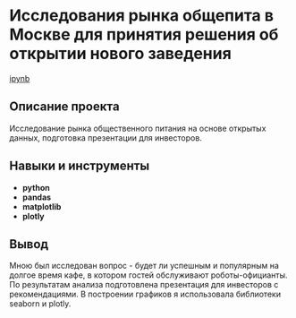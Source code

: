 # Исследования рынка общепита в Москве для принятия решения об открытии нового заведения 

[ipynb]([https://github.com/aq2003/Portfolio/blob/main/Analyzing%20Texts/P13_Portfolio.ipynb](https://github.com/lenaatsvetkova/tsvekovalena/blob/main/Moscow%20catering/%D0%98%D1%81%D1%81%D0%BB%D0%B5%D0%B4%D0%BE%D0%B2%D0%B0%D0%BD%D0%B8%D1%8F%20%D1%80%D1%8B%D0%BD%D0%BA%D0%B0%20%D0%BE%D0%B1%D1%89%D0%B5%D0%BF%D0%B8%D1%82%D0%B0%20%D0%B2%20%D0%9C%D0%BE%D1%81%D0%BA%D0%B2%D0%B5%20.ipynb))

## Описание проекта

Исследование рынка общественного питания на основе открытых данных, подготовка презентации для инвесторов. 



## Навыки и инструменты

- **python**
- **pandas**
- **matplotlib**
- **plotly**



## Вывод

Мною был исследован вопрос - будет ли успешным и популярным на долгое время кафе, в котором гостей обслуживают роботы-официанты. По результатам анализа подготовлена презентация для инвесторов с рекомендациями. В построении графиков я использовала библиотеки seaborn и plotly. 
